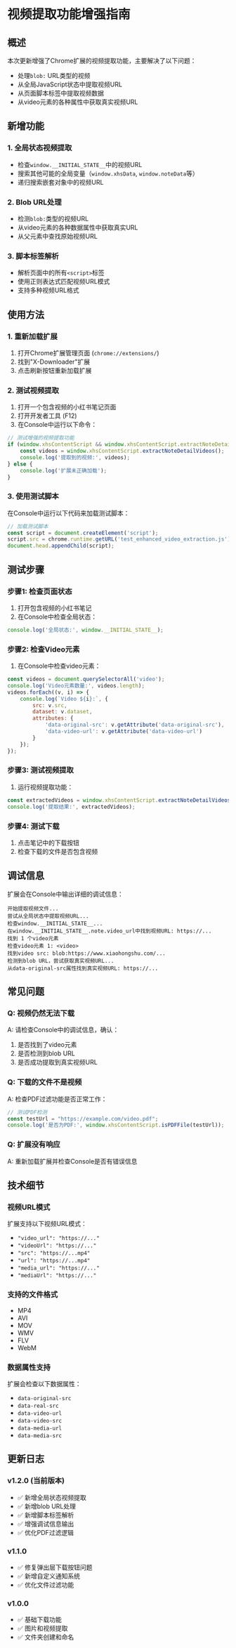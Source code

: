 # 视频提取功能增强指南

## 概述

本次更新增强了Chrome扩展的视频提取功能，主要解决了以下问题：
- 处理`blob:` URL类型的视频
- 从全局JavaScript状态中提取视频URL
- 从页面脚本标签中提取视频数据
- 从video元素的各种属性中获取真实视频URL

## 新增功能

### 1. 全局状态视频提取
- 检查`window.__INITIAL_STATE__`中的视频URL
- 搜索其他可能的全局变量（`window.xhsData`, `window.noteData`等）
- 递归搜索嵌套对象中的视频URL

### 2. Blob URL处理
- 检测`blob:`类型的视频URL
- 从video元素的各种数据属性中获取真实URL
- 从父元素中查找原始视频URL

### 3. 脚本标签解析
- 解析页面中的所有`<script>`标签
- 使用正则表达式匹配视频URL模式
- 支持多种视频URL格式

## 使用方法

### 1. 重新加载扩展
1. 打开Chrome扩展管理页面 (`chrome://extensions/`)
2. 找到"X-Downloader"扩展
3. 点击刷新按钮重新加载扩展

### 2. 测试视频提取
1. 打开一个包含视频的小红书笔记页面
2. 打开开发者工具 (F12)
3. 在Console中运行以下命令：

```javascript
// 测试增强的视频提取功能
if (window.xhsContentScript && window.xhsContentScript.extractNoteDetailVideos) {
    const videos = window.xhsContentScript.extractNoteDetailVideos();
    console.log('提取到的视频:', videos);
} else {
    console.log('扩展未正确加载');
}
```

### 3. 使用测试脚本
在Console中运行以下代码来加载测试脚本：

```javascript
// 加载测试脚本
const script = document.createElement('script');
script.src = chrome.runtime.getURL('test_enhanced_video_extraction.js');
document.head.appendChild(script);
```

## 测试步骤

### 步骤1: 检查页面状态
1. 打开包含视频的小红书笔记
2. 在Console中检查全局状态：
```javascript
console.log('全局状态:', window.__INITIAL_STATE__);
```

### 步骤2: 检查Video元素
1. 在Console中检查video元素：
```javascript
const videos = document.querySelectorAll('video');
console.log('Video元素数量:', videos.length);
videos.forEach((v, i) => {
    console.log(`Video ${i}:`, {
        src: v.src,
        dataset: v.dataset,
        attributes: {
            'data-original-src': v.getAttribute('data-original-src'),
            'data-video-url': v.getAttribute('data-video-url')
        }
    });
});
```

### 步骤3: 测试视频提取
1. 运行视频提取功能：
```javascript
const extractedVideos = window.xhsContentScript.extractNoteDetailVideos();
console.log('提取结果:', extractedVideos);
```

### 步骤4: 测试下载
1. 点击笔记中的下载按钮
2. 检查下载的文件是否包含视频

## 调试信息

扩展会在Console中输出详细的调试信息：

```
开始提取视频文件...
尝试从全局状态中提取视频URL...
检查window.__INITIAL_STATE__...
在window.__INITIAL_STATE__.note.video_url中找到视频URL: https://...
找到 1 个video元素
检查video元素 1: <video>
找到video src: blob:https://www.xiaohongshu.com/...
检测到blob URL，尝试获取真实视频URL...
从data-original-src属性找到真实视频URL: https://...
```

## 常见问题

### Q: 视频仍然无法下载
A: 请检查Console中的调试信息，确认：
1. 是否找到了video元素
2. 是否检测到blob URL
3. 是否成功提取到真实视频URL

### Q: 下载的文件不是视频
A: 检查PDF过滤功能是否正常工作：
```javascript
// 测试PDF检测
const testUrl = "https://example.com/video.pdf";
console.log('是否为PDF:', window.xhsContentScript.isPDFFile(testUrl));
```

### Q: 扩展没有响应
A: 重新加载扩展并检查Console是否有错误信息

## 技术细节

### 视频URL模式
扩展支持以下视频URL模式：
- `"video_url": "https://..."`
- `"videoUrl": "https://..."`
- `"src": "https://...mp4"`
- `"url": "https://...mp4"`
- `"media_url": "https://..."`
- `"mediaUrl": "https://..."`

### 支持的文件格式
- MP4
- AVI
- MOV
- WMV
- FLV
- WebM

### 数据属性支持
扩展会检查以下数据属性：
- `data-original-src`
- `data-real-src`
- `data-video-url`
- `data-video-src`
- `data-media-url`
- `data-media-src`

## 更新日志

### v1.2.0 (当前版本)
- ✅ 新增全局状态视频提取
- ✅ 新增blob URL处理
- ✅ 新增脚本标签解析
- ✅ 增强调试信息输出
- ✅ 优化PDF过滤逻辑

### v1.1.0
- ✅ 修复弹出层下载按钮问题
- ✅ 新增自定义通知系统
- ✅ 优化文件过滤功能

### v1.0.0
- ✅ 基础下载功能
- ✅ 图片和视频提取
- ✅ 文件夹创建和命名 